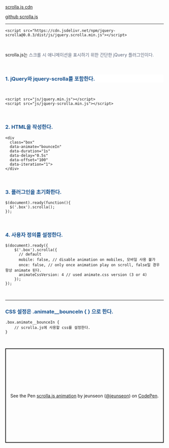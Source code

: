 <p data-ke-size="size16">&nbsp;</p>
<p data-ke-size="size16"><a href="https://www.jsdelivr.com/package/npm/jquery-scrolla" target="_blank" rel="noopener">scrolla.js cdn</a></p>
<p data-ke-size="size16"><a href="https://maximzhurkin.github.io/jquery-scrolla/" target="_blank" rel="noopener">github scrolla.js</a></p>
<hr contenteditable="false" data-ke-type="horizontalRule" data-ke-style="style5" />
<pre id="code_1721976517066" class="html xml" data-ke-language="html" data-ke-type="codeblock"><code>&lt;script src="https://cdn.jsdelivr.net/npm/jquery-scrolla@0.0.3/dist/js/jquery.scrolla.min.js"&gt;&lt;/script&gt;</code></pre>
<p data-ke-size="size16">&nbsp;</p>
<p data-ke-size="size16">scrolla.js는 <span style="background-color: #ffffff; color: #5c667a; text-align: justify; letter-spacing: 0px;">스크롤 시 애니메이션을 표시하기 위한 간단한 jQuery 플러그인이다.</span></p>
<p data-ke-size="size16">&nbsp;</p>
<h3 id="id-include-jquery-and-jquery-scrolla" style="background-color: #ffffff; color: #111a2c; text-align: justify;" data-ke-size="size23"><span style="color: #1a5490;"><b>1. jQuery와 jquery-scrolla를 포함한다.</b></span></h3>
<p data-ke-size="size16">&nbsp;</p>
<pre id="code_1721976605017" class="html xml" data-ke-language="html" data-ke-type="codeblock"><code>&lt;script src="js/jquery.min.js"&gt;&lt;/script&gt;
&lt;script src="js/jquery-scrolla.min.js"&gt;&lt;/script&gt;</code></pre>
<p data-ke-size="size16">&nbsp;</p>
<h3 data-ke-size="size23"><span style="color: #1a5490;"><b>2. HTML을 작성한다.</b></span></h3>
<pre id="code_1721976668661" class="html xml" data-ke-language="html" data-ke-type="codeblock"><code>&lt;div 
  class="box" 
  data-animate="bounceIn" 
  data-duration="1s" 
  data-delay="0.5s" 
  data-offset="100" 
  data-iteration="1"&gt;
&lt;/div&gt;</code></pre>
<p data-ke-size="size16">&nbsp;</p>
<h3 style="color: #000000; text-align: start;" data-ke-size="size23"><span style="color: #1a5490;"><b>3.<span> 플러그인을 초기화한다.</span></b></span></h3>
<pre id="code_1721976711915" class="javascript" data-ke-language="javascript" data-ke-type="codeblock"><code>$(document).ready(function(){
  $('.box').scrolla();
});</code></pre>
<p data-ke-size="size16">&nbsp;</p>
<h3 style="color: #000000; text-align: start;" data-ke-size="size23"><span style="color: #1a5490;"><b><span><span>4. 사용자 정의를 설정한다.&nbsp;</span></span></b></span></h3>
<pre id="code_1721976729534" class="css" data-ke-language="css" data-ke-type="codeblock"><code>$(document).ready({
    $('.box').scrolla({
      // default
      mobile: false, // disable animation on mobiles, 모바일 사용 불가
      once: false, // only once animation play on scroll, false일 경우 항상 animate 된다.
      animateCssVersion: 4 // used animate.css version (3 or 4)
    });
});</code></pre>
<p data-ke-size="size16">&nbsp;</p>
<hr contenteditable="false" data-ke-type="horizontalRule" data-ke-style="style5" />
<h3 style="color: #000000; text-align: start;" data-ke-size="size23"><span style="color: #1a5490;"><b>CSS 설정은 .animate__bounceIn { } 으로 한다.</b></span></h3>
<pre id="code_1721977342352" class="css" data-ke-language="css" data-ke-type="codeblock"><code>.box.animate__bounceIn {
    // scrolla.js에 사용할 css를 설정한다.
}</code></pre>
<p data-ke-size="size16">&nbsp;</p>

<p class="codepen" data-height="300" data-default-tab="html,result" data-slug-hash="OJebLVm" data-pen-title="scrolla.js animation" data-user="jeunseon" style="height: 300px; box-sizing: border-box; display: flex; align-items: center; justify-content: center; border: 2px solid; margin: 1em 0; padding: 1em;">
  <span>See the Pen <a href="https://codepen.io/jeunseon/pen/OJebLVm">
  scrolla.js animation</a> by jeunseon (<a href="https://codepen.io/jeunseon">@jeunseon</a>)
  on <a href="https://codepen.io">CodePen</a>.</span>
</p>
<script async src="https://cpwebassets.codepen.io/assets/embed/ei.js"></script>